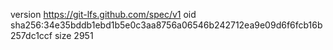 version https://git-lfs.github.com/spec/v1
oid sha256:34e35bddb1ebd1b5e0c3aa8756a06546b242712ea9e09d6f6fcb16b257dc1ccf
size 2951
